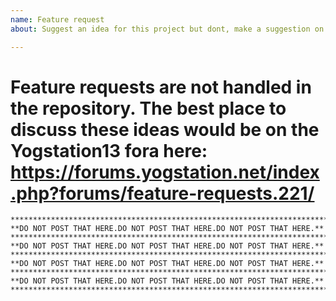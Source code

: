 ```yaml
---
name: Feature request
about: Suggest an idea for this project but dont, make a suggestion on the fora instead

---
```


# Feature requests are not handled in the repository. The best place to discuss these ideas would be on the Yogstation13 fora here: https://forums.yogstation.net/index.php?forums/feature-requests.221/

```
*************************************************************************************
**DO NOT POST THAT HERE.DO NOT POST THAT HERE.DO NOT POST THAT HERE.**
*************************************************************************************
**DO NOT POST THAT HERE.DO NOT POST THAT HERE.DO NOT POST THAT HERE.**
*************************************************************************************
**DO NOT POST THAT HERE.DO NOT POST THAT HERE.DO NOT POST THAT HERE.**
*************************************************************************************
**DO NOT POST THAT HERE.DO NOT POST THAT HERE.DO NOT POST THAT HERE.**
*************************************************************************************
```
